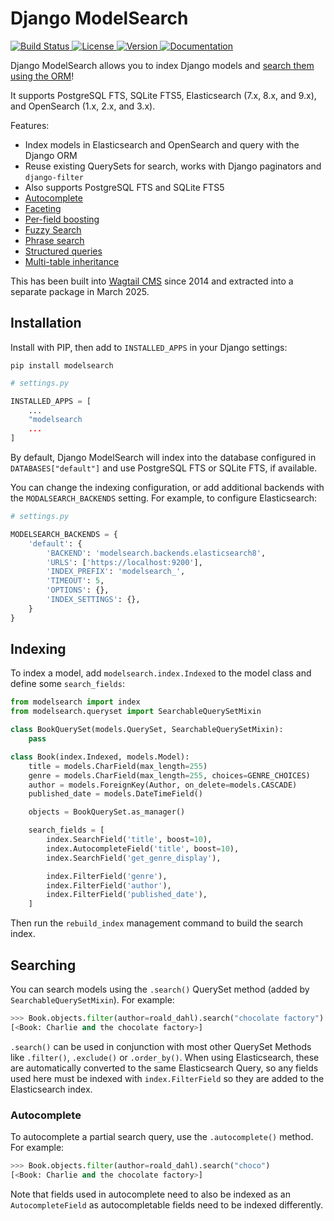 # Django ModelSearch

<p>
    <a href="https://github.com/kaedroho/django-modelsearch/actions">
        <img src="https://github.com/kaedroho/django-modelsearch/workflows/ModelSearch%20CI/badge.svg?branch=main" alt="Build Status" />
    </a>
    <a href="https://opensource.org/licenses/BSD-3-Clause">
        <img src="https://img.shields.io/badge/license-BSD-blue.svg" alt="License" />
    </a>
    <a href="https://pypi.python.org/pypi/modelsearch/">
        <img src="https://img.shields.io/pypi/v/modelsearch.svg" alt="Version" />
    </a>
    <a href="https://django-modelsearch.readthedocs.io/en/latest/">
        <img src="https://img.shields.io/badge/Documentation-blue" alt="Documentation" />
    </a>
</p>

Django ModelSearch allows you to index Django models and [search them using the ORM](https://django-modelsearch.readthedocs.io/en/latest/searching.html)!

It supports PostgreSQL FTS, SQLite FTS5, Elasticsearch (7.x, 8.x, and 9.x), and OpenSearch (1.x, 2.x, and 3.x).

Features:

- Index models in Elasticsearch and OpenSearch and query with the Django ORM
- Reuse existing QuerySets for search, works with Django paginators and `django-filter`
- Also supports PostgreSQL FTS and SQLite FTS5
- [Autocomplete](https://django-modelsearch.readthedocs.io/en/latest/searching.html#autocomplete-search)
- [Faceting](https://django-modelsearch.readthedocs.io/en/latest/searching.html#facet-field-name)
- [Per-field boosting](https://django-modelsearch.readthedocs.io/en/latest/indexing.html#boosting-search-fields)
- [Fuzzy Search](https://django-modelsearch.readthedocs.io/en/latest/searching.html#fuzzy-search)
- [Phrase search](https://django-modelsearch.readthedocs.io/en/latest/searching.html#phrase-search)
- [Structured queries](https://django-modelsearch.readthedocs.io/en/latest/searching.html#structured-queries)
- [Multi-table inheritance](https://django-modelsearch.readthedocs.io/en/latest/indexing.html#indexing-models-with-multi-table-inheritance)

This has been built into [Wagtail CMS](https://github.com/wagtail/wagtail) since 2014 and extracted into a separate package in March 2025.

## Installation

Install with PIP, then add to `INSTALLED_APPS` in your Django settings:

```shell
pip install modelsearch
```

```python
# settings.py

INSTALLED_APPS = [
    ...
    "modelsearch
    ...
]
```

By default, Django ModelSearch will index into the database configured in `DATABASES["default"]` and use PostgreSQL FTS or SQLite FTS, if available.

You can change the indexing configuration, or add additional backends with the `MODALSEARCH_BACKENDS` setting. For example, to configure Elasticsearch:

```python
# settings.py

MODELSEARCH_BACKENDS = {
    'default': {
        'BACKEND': 'modelsearch.backends.elasticsearch8',
        'URLS': ['https://localhost:9200'],
        'INDEX_PREFIX': 'modelsearch_',
        'TIMEOUT': 5,
        'OPTIONS': {},
        'INDEX_SETTINGS': {},
    }
}
```

## Indexing

To index a model, add `modelsearch.index.Indexed` to the model class and define some `search_fields`:

```python
from modelsearch import index
from modelsearch.queryset import SearchableQuerySetMixin

class BookQuerySet(models.QuerySet, SearchableQuerySetMixin):
    pass

class Book(index.Indexed, models.Model):
    title = models.CharField(max_length=255)
    genre = models.CharField(max_length=255, choices=GENRE_CHOICES)
    author = models.ForeignKey(Author, on_delete=models.CASCADE)
    published_date = models.DateTimeField()

    objects = BookQuerySet.as_manager()

    search_fields = [
        index.SearchField('title', boost=10),
        index.AutocompleteField('title', boost=10),
        index.SearchField('get_genre_display'),

        index.FilterField('genre'),
        index.FilterField('author'),
        index.FilterField('published_date'),
    ]
```

Then run the `rebuild_index` management command to build the search index.

## Searching

You can search models using the `.search()` QuerySet method (added by `SearchableQuerySetMixin`). For example:

```python
>>> Book.objects.filter(author=roald_dahl).search("chocolate factory")
[<Book: Charlie and the chocolate factory>]
```

`.search()` can be used in conjunction with most other QuerySet Methods like `.filter()`, `.exclude()` or `.order_by()`. When using Elasticsearch, these are automatically converted to the same Elasticsearch Query, so any fields used here must be indexed with `index.FilterField` so they are added to the Elasticsearch index.

### Autocomplete

To autocomplete a partial search query, use the `.autocomplete()` method. For example:

```python
>>> Book.objects.filter(author=roald_dahl).search("choco")
[<Book: Charlie and the chocolate factory>]
```

Note that fields used in autocomplete need to also be indexed as an `AutocompleteField` as autocompletable fields need to be indexed differently.

